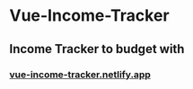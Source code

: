 # Vue-Income-Tracker

## Income Tracker to budget with

### [vue-income-tracker.netlify.app](https://vue-income-tracker.netlify.app/)
